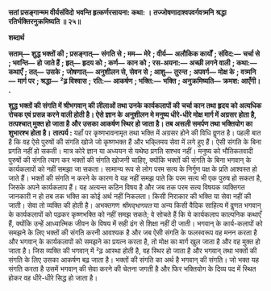**सतां प्रसङ्गान्मम वीर्यसंविदो** **भवन्ति हृत्कर्णरसायना: कथा: ।** **तज्जोषणादाश्वपवर्गवत्र्मनि** **श्रद्धा रतिर्भक्तिरनुक्रमिष्यति ॥ २५॥** 

**शब्दार्थ** 

**सताम्—** **शुद्ध भक्तों की** **; प्रसङ्गात्—** **संगति से** **; मम—** **मेरे** **; वीर्य—** **अलौकिक कार्यों** **; संविद:—** **चर्चा से** **; भवन्ति—** **हो** **जाते हैं** **; हृत्—** **हृदय को** **; कर्ण—** **कान को** **; रस-अयना:—** **अच्छी लगने वाली** **; कथा:—** **कथाएँ** **; तत्—** **उसके** **;** **जोषणात्—** **अनुशीलन से, सेवन से** **; आशु—** **तुरन्त** **; अपवर्ग—** **मोक्ष के** **; वत्र्मनि—** **मार्ग पर** **; श्रद्धा—** **²ढ़ विश्वास** **;** **रति:—** **आकर्षण** **; भक्ति:—** **भक्ति** **; अनुक्रमिष्यति—** **क्रमश: आएँगी।** **.** 

**शुद्ध भक्तों की संगति में श्रीभगवान् की लीलाओं तथा उनके कार्यकलापों की** **चर्चा कान तथा हृदय को अत्यधिक रोचक एवं प्रसन्न करने वाली होती है। ऐसे ज्ञान के** **अनुशीलन मे मनुष्य धीरे-धीरे मोक्ष मार्ग में अग्रसर होता है, तत्पश्चात् मुक्त हो जाता है** **और उसका आकर्षण स्थिर हो जाता है। तब असली समर्पण तथा भक्तियोग का** **शुभारश्भ होता है।** **तात्पर्य :** यहाँ पर कृष्णभावनामृत तथा भक्ति में अग्रसर होने की विधि वॢणत है। पहली बात है कि वह ऐसे पुरुषों की संगति खोजे जो कृष्णभक्त हैं और भकि्तमय सेवा में लगे हुए हैं। ऐसी संगति के बिना प्रगति नहीं हो सकती। मात्र कोरे ज्ञान या अध्ययन से यथेष्ठ प्रगति सश्भव नहीं। मनुष्य को भौतिकतवादी पुरुषों की संगति त्याग कर भक्तों की संगति खोजनी चाहिए, क्योंकि भक्तों की संगति के बिना भगवान् के कार्यकलापों को नहीं समझा जा सकता। सामान्य रूप से लोग परम सत्य के निर्गुण पक्ष के प्रति आश्वस्त हो जाते हैं। भक्तों की संगति न करने के कारण वे यह नहीं समझ पाते कि परम सत्य भी एक पुरुष हो सकता है, जिसके अपने कार्यकलाप हैं। यह अत्यन्त कठिन विषय है और जब तक परम सत्य विषयक व्यक्तिगत जानकारी न हो तब तक भक्ति का कोई अर्थ नहीं निकलता। किसी निराकार की भक्ति या सेवा नहीं की जाती। सेवा तो व्यक्ति की होती है। अभक्तगण *श्रीमद्भागवत* या अन्य किसी वैदिक साहित्य में वॢणत भगवान् के कार्यकलापों को पढ़कर कृष्णभक्ति को नहीं समझ सकते; वे सोचते हैं कि ये कार्यकलाप काल्पनिक कथाएँ हैं, क्योंकि उन्हें आध्यात्मिक जीवन के विषय में सही ढंग से शिक्षा नहीं दी जाती। भगवान् के कार्य-कलापों को समझने के लिए भक्तों की संगति करनी आवश्यक है और जब ऐसी संगति के फलस्वरूप वह मनन करता है और भगवान् के कार्यकलापों को समझने का प्रयत्न करता है, तो मोक्ष का मार्ग खुल जाता है और वह मुक्त हो जाता है। जिस व्यक्ति की भगवान् में ²ढ़ आस्था होती है, वह स्थिर हो जाता है और भगवान् तथा भक्तों की संगति के लिए उसका आकर्षण बढ़ जाता है। भक्तों की संगति का अर्थ है भगवान् की संगति। जो भक्त यह संगति करता है उसमें भगवान् की सेवा करने की चेतना जगती है और फिर भक्तियोग के दिव्य पद में स्थित होकर वह धीरे-धीरे सिद्ध हो जाता है।  